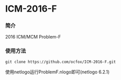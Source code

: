 # ICM-2016-F
### 简介
2016 ICM/MCM Problem-F
### 使用方法

```
git clone https://github.com/ocfox/ICM-2016-F.git
```
使用netlogo运行ProblemF.nlogo即可(netlogo 6.2.1)